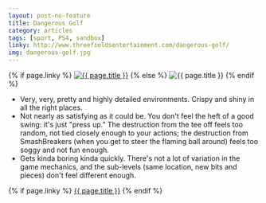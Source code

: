 ```yaml
---
layout: post-no-feature
title: Dangerous Golf
category: articles
tags: [sport, PS4, sandbox]
linky: http://www.threefieldsentertainment.com/dangerous-golf/
img: dangerous-golf.jpg
---
```


{% if page.linky %}
<a href="{{page.linky}}">![{{ page.title }}](/images/{{page.img}})</a>
{% else %}
![{{ page.title }}](/images/{{page.img}})
{% endif %}

* Very, very, pretty and highly detailed environments. Crispy and shiny in all the right places.
* Not nearly as satisfying as it could be. You don't feel the heft of a good swing: it's just "press up." The destruction from the tee off feels too random, not tied closely enough to your actions; the destruction from SmashBreakers (when you get to steer the flaming ball around) feels too soggy and not fun enough.
* Gets kinda boring kinda quickly. There's not a lot of variation in the game mechanics, and the sub-levels (same location, new bits and pieces) don't feel different enough.

{% if page.linky %}
[{{ page.title }}]({{page.linky}})
{% endif %}
